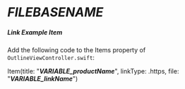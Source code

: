 # ___FILEBASENAME___

##### Link Example Item

Add the following code to the Items property of `OutlineViewController.swift`:

Item(title: "___VARIABLE_productName___", linkType: .https, file: "___VARIABLE_linkName___")
